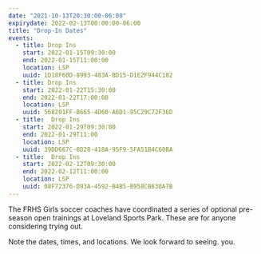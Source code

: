 ```yaml
---
date: "2021-10-13T20:30:00-06:00"
expirydate: 2022-02-13T00:00:00-06:00
title: "Drop-In Dates"
events:
  - title: Drop Ins
    start: 2022-01-15T09:30:00
    end: 2022-01-15T11:00:00
    location: LSP
    uuid: 1D18F60D-8993-483A-BD15-D1E2F944C182
  - title: Drop Ins
    start: 2022-01-22T15:30:00
    end: 2022-01-22T17:00:00
    location: LSP
    uuid: 568201FF-B665-4D60-A6D1-95C29C72F36D
  - title:  Drop Ins
    start: 2022-01-29T09:30:00
    end: 2022-01-29T11:00
    location: LSP
    uuid: 39DD667C-8D28-418A-95F9-5FA51B4C60BA
  - title:  Drop Ins
    start: 2022-02-12T09:30:00
    end: 2022-02-12T11:00:00
    location: LSP
    uuid: 08F72376-D93A-4592-B4B5-B958CB630A7B
---
```


The FRHS Girls soccer coaches have coordinated a series of optional pre-season
open trainings at Loveland Sports Park. These are for anyone considering trying
out.

<!--more-->

Note the dates, times, and locations. We look forward to seeing. you.
